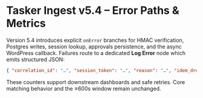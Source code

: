 # Tasker Ingest v5.4 – Error Paths & Metrics

Version 5.4 introduces explicit `onError` branches for HMAC verification, Postgres writes, session lookup, approvals persistence, and the async WordPress callback. Failures route to a dedicated **Log Error** node which emits structured JSON:

```json
{ "correlation_id": "…", "session_token": "…", "reason": "…", "idem_drop": 0, "retry_attempt": 0, "retry_success": 0, "retry_fail": 1 }
```

These counters support downstream dashboards and safe retries. Core matching behavior and the ±600s window remain unchanged.
